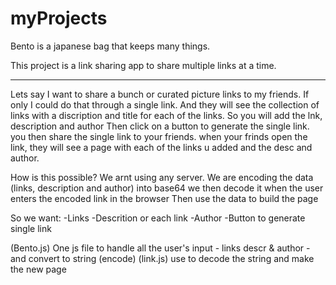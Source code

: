 # myProjects

Bento is a japanese bag that keeps many things.

This project is a link sharing app to share multiple links at a time.

***
Lets say I want to share a bunch or curated picture links to my friends. 
If only I could do that through a single link. And they will see the collection of links with a discription and title for each of the links.
So you will add the lnk, description and author
Then click on a button to generate the single link.
you then share the single link to your friends.
when your frinds open the link, they will see a page with each of the links u added and the desc and author.

How is this possible?
We arnt using any server.
We are encoding the data (links, description and author) into base64
we then decode it when the user enters the encoded link in the browser 
Then use the data to build the page


So we want: 
-Links
-Descrition or each link
-Author
-Button to generate single link

(Bento.js) One js file to handle all the user's input - links descr & author - and convert to string (encode)
(link.js) use to decode the string and make the new page

